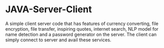 # JAVA-Server-Client
A simple client server code that has features of currency converting, file encryption, file transfer, inspiring quotes, internet search, NLP model for name detection and a password generator on the server. The client can simply connect to server and avail these services. 
